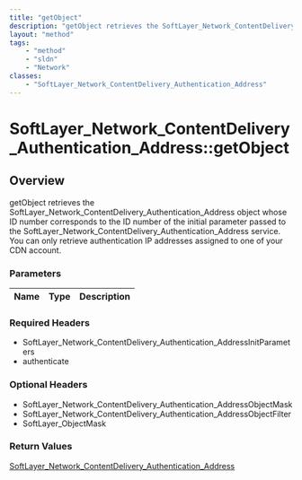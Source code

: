 ```yaml
---
title: "getObject"
description: "getObject retrieves the SoftLayer_Network_ContentDelivery_Authentication_Address object whose ID number corresponds to t... "
layout: "method"
tags:
    - "method"
    - "sldn"
    - "Network"
classes:
    - "SoftLayer_Network_ContentDelivery_Authentication_Address"
---
```

# SoftLayer_Network_ContentDelivery_Authentication_Address::getObject
## Overview 
getObject retrieves the SoftLayer_Network_ContentDelivery_Authentication_Address object whose ID number corresponds to the ID number of the initial parameter passed to the SoftLayer_Network_ContentDelivery_Authentication_Address service. You can only retrieve authentication IP addresses assigned to one of your CDN account. 

### Parameters 
|Name | Type | Description |
| --- | --- | --- |


### Required Headers
* SoftLayer_Network_ContentDelivery_Authentication_AddressInitParameters
* authenticate

### Optional Headers
* SoftLayer_Network_ContentDelivery_Authentication_AddressObjectMask
* SoftLayer_Network_ContentDelivery_Authentication_AddressObjectFilter
* SoftLayer_ObjectMask

### Return Values
<a href='/reference/datatypes/SoftLayer_Network_ContentDelivery_Authentication_Address'>SoftLayer_Network_ContentDelivery_Authentication_Address </a>

